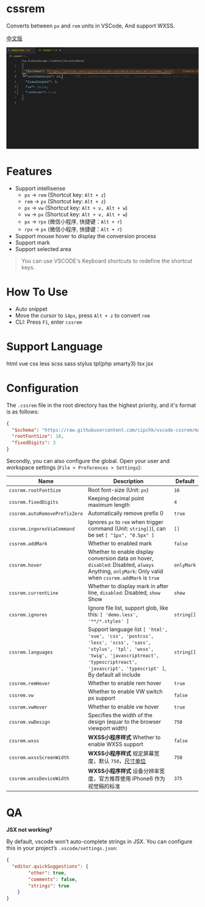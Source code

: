 # cssrem

Converts between `px` and `rem` units in VSCode, And support WXSS.

[中文版](README.zh-CN.md)

![](demo.gif)

# Features

- Support intellisense
  - `px` -> `rem` (Shortcut key: `Alt + z`)
  - `rem` -> `px` (Shortcut key: `Alt + z`)
  - `px` -> `vw` (Shortcut key: `Alt + v, Alt + w`)
  - `vw` -> `px` (Shortcut key: `Alt + v, Alt + w`)
  - `px` -> `rpx` (微信小程序, 快捷键：`Alt + r`)
  - `rpx` -> `px` (微信小程序, 快捷键：`Alt + r`)
- Support mouse hover to display the conversion process
- Support mark
- Support selected area

> You can use VSCODE's Keyboard shortcuts to redefine the shortcut keys.

# How To Use

+ Auto snippet
+ Move the cursor to `14px`, press `Alt + z` to convert `rem`
+ CLI: Press `F1`, enter `cssrem`

# Support Language

html vue css less scss sass stylus tpl(php smarty3) tsx jsx

# Configuration

The `.cssrem` file in the root directory has the highest priority, and it's format is as follows:

```json
{
  "$schema": "https://raw.githubusercontent.com/cipchk/vscode-cssrem/master/schema.json",
  "rootFontSize": 18,
  "fixedDigits": 3
}
```

Secondly, you can also configure the global. Open your user and workspace settings (`File > Preferences > Settings`):

| Name | Description | Default |
|------|-------------|---------|
| `cssrem.rootFontSize` | Root font-size (Unit: `px`) | `16` |
| `cssrem.fixedDigits` | Keeping decimal point maximum length | `4` |
| `cssrem.autoRemovePrefixZero` | Automatically remove prefix 0 | `true` |
| `cssrem.ingoresViaCommand` | Ignores `px` to `rem` when trigger command (Unit: `string[]`), can be set `[ "1px", "0.5px" ]` | `[]` |
| `cssrem.addMark` | Whether to enabled mark | `false` |
| `cssrem.hover` | Whether to enable display conversion data on hover, `disabled`: Disabled, `always` Anything, `onlyMark`: Only valid when `cssrem.addMark` is `true` | `onlyMark` |
| `cssrem.currentLine` | Whether to display mark in after line, `disabled`: Disabled, `show` Show | `show` |
| `cssrem.ignores` | Ignore file list, support glob, like this: `[ 'demo.less', '**/*.styles' ]` | `string[]` |
| `cssrem.languages` | Support language list `[ 'html', 'vue', 'css', 'postcss', 'less', 'scss', 'sass', 'stylus', 'tpl', 'wxss', 'twig', 'javascriptreact', 'typescriptreact', 'javascript', 'typescript' ]`, By default all include | `string[]` |
| `cssrem.remHover` | Whether to enable rem hover | `true` |
| `cssrem.vw` | Whether to enable VW switch px support | `false` |
| `cssrem.vwHover` | Whether to enable vw hover | `true` |
| `cssrem.vwDesign` | Specifies the width of the design (equar to the browser viewport width) | `750` |
| `cssrem.wxss` | **WXSS小程序样式** Whether to enable WXSS support | `false` |
| `cssrem.wxssScreenWidth` | **WXSS小程序样式** 规定屏幕宽度，默认 `750`，[尺寸单位](https://developers.weixin.qq.com/miniprogram/dev/framework/view/wxss.html) | `750` |
| `cssrem.wxssDeviceWidth` | **WXSS小程序样式** 设备分辨率宽度，官方推荐使用 iPhone6 作为视觉稿的标准 | `375` |

# QA

**JSX not working?**

By default, vscode won’t auto-complete strings in JSX. You can configure this in your project’s `.vscode/settings.json`:

```json
{
  "editor.quickSuggestions": {
		"other": true,
		"comments": false,
		"strings": true
	}
}
```
